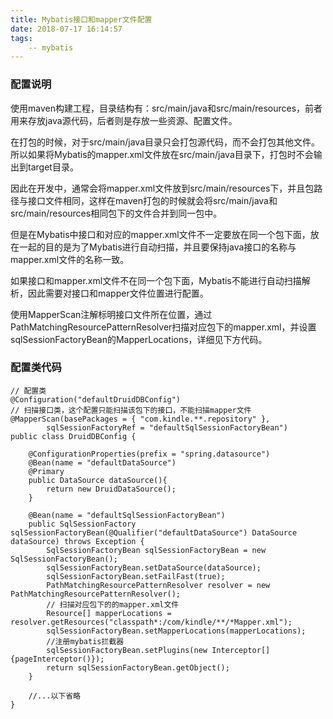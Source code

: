 ```yaml
---
title: Mybatis接口和mapper文件配置
date: 2018-07-17 16:14:57
tags:
    -- mybatis
---
```


### 配置说明

使用maven构建工程，目录结构有：src/main/java和src/main/resources，前者用来存放java源代码，后者则是存放一些资源、配置文件。

在打包的时候，对于src/main/java目录只会打包源代码，而不会打包其他文件。所以如果将Mybatis的mapper.xml文件放在src/main/java目录下，打包时不会输出到target目录。

因此在开发中，通常会将mapper.xml文件放到src/main/resources下，并且包路径与接口文件相同，这样在maven打包的时候就会将src/main/java和src/main/resources相同包下的文件合并到同一包中。

但是在Mybatis中接口和对应的mapper.xml文件不一定要放在同一个包下面，放在一起的目的是为了Mybatis进行自动扫描，并且要保持java接口的名称与mapper.xml文件的名称一致。

如果接口和mapper.xml文件不在同一个包下面，Mybatis不能进行自动扫描解析，因此需要对接口和mapper文件位置进行配置。

使用MapperScan注解标明接口文件所在位置，通过PathMatchingResourcePatternResolver扫描对应包下的mapper.xml，并设置sqlSessionFactoryBean的MapperLocations，详细见下方代码。

### 配置类代码

```
// 配置类
@Configuration("defaultDruidDBConfig")
// 扫描接口类，这个配置只能扫描该包下的接口，不能扫描mapper文件
@MapperScan(basePackages = { "com.kindle.**.repository" },
        sqlSessionFactoryRef = "defaultSqlSessionFactoryBean")
public class DruidDBConfig {

    @ConfigurationProperties(prefix = "spring.datasource")
    @Bean(name = "defaultDataSource")
    @Primary
    public DataSource dataSource(){
        return new DruidDataSource();
    }
    
    @Bean(name = "defaultSqlSessionFactoryBean")
    public SqlSessionFactory sqlSessionFactoryBean(@Qualifier("defaultDataSource") DataSource dataSource) throws Exception {
        SqlSessionFactoryBean sqlSessionFactoryBean = new SqlSessionFactoryBean();
        sqlSessionFactoryBean.setDataSource(dataSource);
        sqlSessionFactoryBean.setFailFast(true);
		PathMatchingResourcePatternResolver resolver = new PathMatchingResourcePatternResolver();
		// 扫描对应包下的的mapper.xml文件
		Resource[] mapperLocations = resolver.getResources("classpath*:/com/kindle/**/*Mapper.xml");
        sqlSessionFactoryBean.setMapperLocations(mapperLocations);
        //注册mybatis拦截器
        sqlSessionFactoryBean.setPlugins(new Interceptor[]{pageInterceptor()});
        return sqlSessionFactoryBean.getObject();
    }
    
    //...以下省略
}
```



